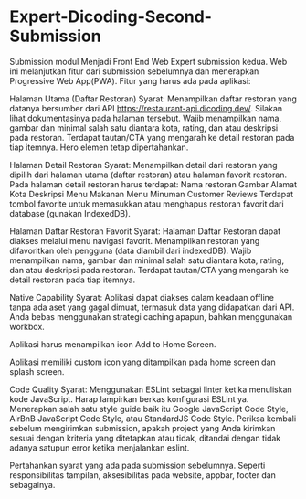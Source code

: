# Expert-Dicoding-Second-Submission

Submission modul Menjadi Front End Web Expert submission kedua. Web ini melanjutkan fitur dari submission sebelumnya dan menerapkan Progressive Web App(PWA). Fitur yang harus ada pada aplikasi:

Halaman Utama (Daftar Restoran)
Syarat:
Menampilkan daftar restoran yang datanya bersumber dari API https://restaurant-api.dicoding.dev/. Silakan lihat dokumentasinya pada halaman tersebut.
Wajib menampilkan nama, gambar dan minimal salah satu diantara kota, rating, dan atau deskripsi pada restoran.
Terdapat tautan/CTA yang mengarah ke detail restoran pada tiap itemnya.
Hero elemen tetap dipertahankan.

Halaman Detail Restoran
Syarat:
Menampilkan detail dari restoran yang dipilih dari halaman utama (daftar restoran) atau halaman favorit restoran.
Pada halaman detail restoran harus terdapat:
  Nama restoran
  Gambar
  Alamat
  Kota 
  Deskripsi
  Menu Makanan
  Menu Minuman
  Customer Reviews
  Terdapat tombol favorite untuk memasukkan atau menghapus restoran favorit dari database (gunakan IndexedDB).
 
Halaman Daftar Restoran Favorit
Syarat:
Halaman Daftar Restoran dapat diakses melalui menu navigasi favorit.
Menampilkan restoran yang difavoritkan oleh pengguna (data diambil dari indexedDB).
Wajib menampilkan nama, gambar dan minimal salah satu diantara kota, rating, dan atau deskripsi pada restoran.
Terdapat tautan/CTA yang mengarah ke detail restoran pada tiap itemnya.

Native Capability
Syarat:
Aplikasi dapat diakses dalam keadaan offline tanpa ada aset yang gagal dimuat, termasuk data yang didapatkan dari API. Anda bebas menggunakan strategi caching apapun, bahkan menggunakan workbox.

Aplikasi harus menampilkan icon Add to Home Screen.

Aplikasi memiliki custom icon yang ditampilkan pada home screen dan splash screen.

Code Quality
Syarat:
Menggunakan ESLint sebagai linter ketika menuliskan kode JavaScript. Harap lampirkan berkas konfigurasi ESLint ya.
Menerapkan salah satu style guide baik itu Google JavaScript Code Style, AirBnB JavaScript Code Style, atau StandardJS Code Style.
Periksa kembali sebelum mengirimkan submission, apakah project yang Anda kirimkan sesuai dengan kriteria yang ditetapkan atau tidak, ditandai dengan tidak adanya satupun error ketika menjalankan eslint.

Pertahankan syarat yang ada pada submission sebelumnya. Seperti responsibilitas tampilan, aksesibilitas pada website, appbar, footer dan sebagainya.

